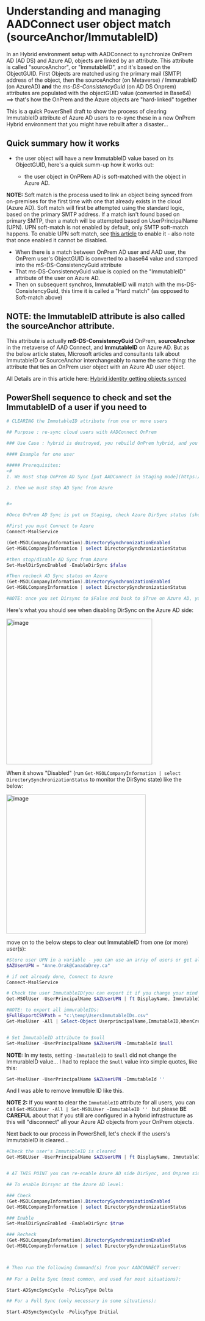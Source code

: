 # Understanding and managing AADConnect user object match (sourceAnchor/ImmutableID)

In an Hybrid environment setup with AADConnect to synchronize OnPrem AD (AD DS) and Azure AD, objects are linked by an attribute. This attribute is called "sourceAnchor", or "ImmutableID", and it's based on the ObjectGUID. First Objects are matched using the primary mail (SMTP) address of the object, then the sourceAnchor (on Metaverse) / ImmurableID (on AzureAD) **and** the *ms-DS-ConsistencyGuid* (on AD DS Onprem) attributes are populated with the objectGUID value (converted in Base64) ==> that's how the OnPrem and the Azure objects are "hard-linked" together

This is a quick PowerShell draft to show the process of clearing ImmutableID attribute of Azure AD users to re-sync these in a new OnPrem Hybrid environment that you might have rebuilt after a disaster...

## Quick summary how it works

- the user object will have a new ImmutableID value based on its ObjectGUID, here's a quick summ-up how it works out: 
  
  - the user object in OnPRem AD is soft-matched with the object in Azure AD.

**NOTE:**
Soft match is the process used to link an object being synced from on-premises for the first time with one that already exists in the cloud (Azure AD). Soft match will first be attempted using the standard logic, based on the primary SMTP address. If a match isn't found based on primary SMTP, then a match will be attempted based on UserPrincipalName (UPN). UPN soft-match is not enabled by default, only SMTP soft-match happens. To enable UPN soft match, see [this article](https://learn.microsoft.com/en-us/powershell/module/msonline/set-msoldirsyncfeature?view=azureadps-1.0) to enable it - also note that once enabled it cannot be disabled.


  - When there is a match between OnPrem AD user and AAD user, the OnPrem user's ObjectGUID is converted to a base64 value and stamped into the mS-DS-ConsistencyGuid attribute
  - That ms-DS-ConsistencyGuid value is copied on the "ImmutableID" attribute of the user on Azure AD.
  - Then on subsequent synchros, ImmutableID will match with the ms-DS-ConsistencyGuid, this time it is called a "Hard match" (as opposed to Soft-match above)

## NOTE: the **ImmutableID** attribute is also called the **sourceAnchor** attribute.

This attribute is actually **mS-DS-ConsistencyGuid** OnPrem, **sourceAnchor** in the metaverse of AAD Connect, and **ImmutableID** on Azure AD. But as the below article states, Microsoft articles and consultants talk about ImmutableID or SourceAnchor interchangeably to name the same thing: the attribute that ties an OnPrem user object with an Azure AD user object.

All Details are in this article here: [Hybrid identity getting objects synced](https://techcommunity.microsoft.com/t5/core-infrastructure-and-security/hybrid-identity-getting-users-aligned/ba-p/2274690#:~:text=The%20immutable%20ID%20attribute%20in%20AAD%20is%20ObjectId%3B,the%20immutable%20ID%20is%20what%20represents%20object%20uniqueness.)

## PowerShell sequence to check and set the ImmutableID of a user if you need to

```powershell
# CLEARING the ImmutableID attribute from one or more users

## Purpose : re-sync cloud users with AADConnect OnPrem

### Use Case : hybrid is destroyed, you rebuild OnPrem hybrid, and you want to sync back Exchange Online mailbox-enabled users as Mail EnabledUsers OnPrem.

#### Example for one user

##### Prerequisites:
<#
1. We must stop OnPrem AD Sync [put AADConnect in Staging mode](https://learn.microsoft.com/en-us/azure/active-directory/hybrid/connect/how-to-connect-sync-staging-server)

2. then we must stop AD Sync from Azure


#>

#Once OnPrem AD Sync is put on Staging, check Azure DirSync status (showing 2 ways below)

#First you must Connect to Azure
Connect-MsolService

(Get-MSOLCompanyInformation).DirectorySynchronizationEnabled
Get-MSOLCompanyInformation | select DirectorySynchronizationStatus

#then stop/disable AD Sync from Azure
Set-MsolDirSyncEnabled -EnableDirSync $false

#Then recheck AD Sync status on Azure
(Get-MSOLCompanyInformation).DirectorySynchronizationEnabled
Get-MSOLCompanyInformation | select DirectorySynchronizationStatus

#NOTE: once you set Dirsync to $False and back to $True on Azure AD, you must wait between 12 and 72 hours before being able to change it again.

```

Here's what you should see when disabling DirSync on the Azure AD side:

<img width="382" alt="image" src="https://github.com/SammyKrosoft/How-To-Clear-ImmutableID-AzureAD-User/assets/33433229/f89b17ad-ed1a-43d2-907a-6bf75bd2b9d7">

When it shows "Disabled" (run ```Get-MSOLCompanyInformation | select DirectorySynchronizationStatus``` to monitor the DirSync state) like the below:

<img width="365" alt="image" src="https://github.com/SammyKrosoft/How-To-Clear-ImmutableID-AzureAD-User/assets/33433229/f8f268e2-8aef-4ce9-81d6-7e1508126f58">


move on to the below steps to clear out ImmutableID from one (or more) user(s):

```powershell
#Store user UPN in a variable - you can use an array of users or get all users to remove all ImmutableIDs
$AZUserUPN = "Anne.Orak@CanadaDrey.ca"

# if not already done, Connect to Azure
Connect-MsolService

# Check the user ImmutableID(you can export it if you change your mind later and want to put it back)
Get-MSOlUser -UserPrincipalName $AZUserUPN | ft DisplayName, ImmutableID

#NOTE: to export all immurableIDs:
$FullExportCSVPath = "c:\temp\UsersImmutableIDs.csv"
Get-MsolUser -All | Select-Object UserprincipalName,ImmutableID,WhenCreated,LastDirSyncTime| Export-Csv $FullExportCSVPath -NoTypeInformation


# Set ImmutableID attribute to $null
Set-MsolUser -UserPrincipalName $AZUserUPN -ImmutableId $null
```

**NOTE:** In my tests, setting ```-ImmutableID``` to ```$null``` did not change the ImmurableID value... I had to replace the ```$null``` value into simple quotes, like this:

```powershell
Set-MsolUser -UserPrincipalName $AZUserUPN -ImmutableId ''
```

And I was able to remove Immutble ID like this.

**NOTE 2:** If you want to clear the ```ImmutableID``` attribute for all users, you can call ```Get-MSOLUser -All | Set-MSOLUser -ImmutableID '' ``` but please **BE CAREFUL** about that if you still are configured in a hybrid infrastructure as this will "disconnect" all your Azure AD objects from your OnPrem objects.

Next back to our process in PowerShell, let's check if the users's ImmutableID is cleared...

```powershell
#Check the user's ImmutableID is cleared
Get-MSOLUser -UserPrincipalName $AZUserUPN | ft DisplayName, ImmutableID


# AT THIS POINT you can re-enable Azure AD side DirSync, and Onprem side Dirsync, force a sync and see the MEU corresponding to the user we cleared ImmutableID that will appear.

## To enable Dirsync at the Azure AD level:

### Check
(Get-MSOLCompanyInformation).DirectorySynchronizationEnabled
Get-MSOLCompanyInformation | select DirectorySynchronizationStatus

### Enable
Set-MsolDirSyncEnabled -EnableDirSync $true

### Recheck
(Get-MSOLCompanyInformation).DirectorySynchronizationEnabled
Get-MSOLCompanyInformation | select DirectorySynchronizationStatus



# Then run the following Command(s) from your AADCONNECT server:
  
## For a Delta Sync (most common, and used for most situations):

Start-ADSyncSyncCycle -PolicyType Delta

## For a Full Sync (only necessary in some situations):

Start-ADSyncSyncCycle -PolicyType Initial

```
